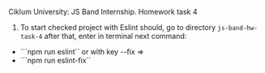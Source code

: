 Ciklum University: JS Band Internship. Homework task 4

1. To start checked project with Eslint should, go to directory ```js-band-hw-task-4```
after that, enter in terminal next command: 
  * ```npm run eslint``
  or with key --fix => 
  * ```npm run eslint-fix``
